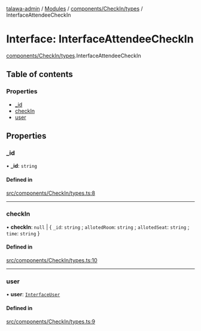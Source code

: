 [talawa-admin](../README.md) / [Modules](../modules.md) / [components/CheckIn/types](../modules/components_CheckIn_types.md) / InterfaceAttendeeCheckIn

# Interface: InterfaceAttendeeCheckIn

[components/CheckIn/types](../modules/components_CheckIn_types.md).InterfaceAttendeeCheckIn

## Table of contents

### Properties

- [\_id](components_CheckIn_types.InterfaceAttendeeCheckIn.md#_id)
- [checkIn](components_CheckIn_types.InterfaceAttendeeCheckIn.md#checkin)
- [user](components_CheckIn_types.InterfaceAttendeeCheckIn.md#user)

## Properties

### \_id

• **\_id**: `string`

#### Defined in

[src/components/CheckIn/types.ts:8](https://github.com/PalisadoesFoundation/talawa-admin/blob/bbd4963/src/components/CheckIn/types.ts#L8)

___

### checkIn

• **checkIn**: ``null`` \| \{ `_id`: `string` ; `allotedRoom`: `string` ; `allotedSeat`: `string` ; `time`: `string`  \}

#### Defined in

[src/components/CheckIn/types.ts:10](https://github.com/PalisadoesFoundation/talawa-admin/blob/bbd4963/src/components/CheckIn/types.ts#L10)

___

### user

• **user**: [`InterfaceUser`](components_CheckIn_types.InterfaceUser.md)

#### Defined in

[src/components/CheckIn/types.ts:9](https://github.com/PalisadoesFoundation/talawa-admin/blob/bbd4963/src/components/CheckIn/types.ts#L9)
